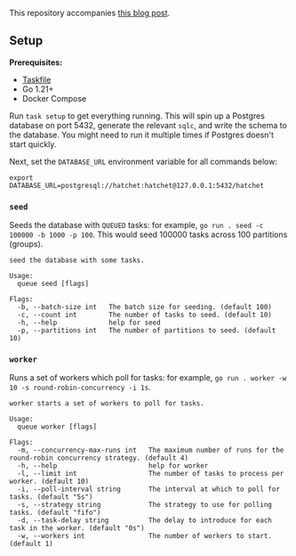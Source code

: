 This repository accompanies [this blog post](https://docs.hatchet.run/blog/multi-tenant-queues).

## Setup

**Prerequisites:**

- [Taskfile](https://taskfile.dev/)
- Go 1.21+
- Docker Compose

Run `task setup` to get everything running. This will spin up a Postgres database on port 5432, generate the relevant `sqlc`, and write the schema to the database. You might need to run it multiple times if Postgres doesn't start quickly.

Next, set the `DATABASE_URL` environment variable for all commands below:

```
export DATABASE_URL=postgresql://hatchet:hatchet@127.0.0.1:5432/hatchet
```

### `seed`

Seeds the database with `QUEUED` tasks: for example, `go run . seed -c 100000 -b 1000 -p 100`. This would seed 100000 tasks across 100 partitions (groups).

```
seed the database with some tasks.

Usage:
  queue seed [flags]

Flags:
  -b, --batch-size int   The batch size for seeding. (default 100)
  -c, --count int        The number of tasks to seed. (default 10)
  -h, --help             help for seed
  -p, --partitions int   The number of partitions to seed. (default 10)
```

### `worker`

Runs a set of workers which poll for tasks: for example, `go run . worker -w 10 -s round-robin-concurrency -i 1s`.

```
worker starts a set of workers to poll for tasks.

Usage:
  queue worker [flags]

Flags:
  -m, --concurrency-max-runs int   The maximum number of runs for the round-robin concurrency strategy. (default 4)
  -h, --help                       help for worker
  -l, --limit int                  The number of tasks to process per worker. (default 10)
  -i, --poll-interval string       The interval at which to poll for tasks. (default "5s")
  -s, --strategy string            The strategy to use for polling tasks. (default "fifo")
  -d, --task-delay string          The delay to introduce for each task in the worker. (default "0s")
  -w, --workers int                The number of workers to start. (default 1)
```
